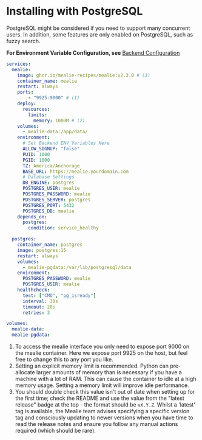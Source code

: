 # Installing with PostgreSQL

PostgreSQL might be considered if you need to support many concurrent users. In addition, some features are only enabled on PostgreSQL, such as fuzzy search.

**For Environment Variable Configuration, see** [Backend Configuration](./backend-config.md)

```yaml
services:
  mealie:
    image: ghcr.io/mealie-recipes/mealie:v2.3.0 # (3)
    container_name: mealie
    restart: always
    ports:
        - "9925:9000" # (1)
    deploy:
      resources:
        limits:
          memory: 1000M # (2)
    volumes:
      - mealie-data:/app/data/
    environment:
      # Set Backend ENV Variables Here
      ALLOW_SIGNUP: "false"
      PUID: 1000
      PGID: 1000
      TZ: America/Anchorage
      BASE_URL: https://mealie.yourdomain.com
      # Database Settings
      DB_ENGINE: postgres
      POSTGRES_USER: mealie
      POSTGRES_PASSWORD: mealie
      POSTGRES_SERVER: postgres
      POSTGRES_PORT: 5432
      POSTGRES_DB: mealie
    depends_on:
      postgres:
        condition: service_healthy

  postgres:
    container_name: postgres
    image: postgres:15
    restart: always
    volumes:
      - mealie-pgdata:/var/lib/postgresql/data
    environment:
      POSTGRES_PASSWORD: mealie
      POSTGRES_USER: mealie
    healthcheck:
      test: ["CMD", "pg_isready"]
      interval: 30s
      timeout: 20s
      retries: 3

volumes:
  mealie-data:
  mealie-pgdata:
```

<!-- Updating This? Be Sure to also update the SQLite Annotations -->

1.  To access the mealie interface you only need to expose port 9000 on the mealie container. Here we expose port 9925 on the host, but feel free to change this to any port you like.
2.  Setting an explicit memory limit is recommended. Python can pre-allocate larger amounts of memory than is necessary if you have a machine with a lot of RAM. This can cause the container to idle at a high memory usage. Setting a memory limit will improve idle performance.
3.  You should double check this value isn't out of date when setting up for the first time; check the README and use the value from the "latest release" badge at the top - the format should be `vX.Y.Z`. Whilst a 'latest' tag is available, the Mealie team advises specifying a specific version tag and consciously updating to newer versions when you have time to read the release notes and ensure you follow any manual actions required (which should be rare).
